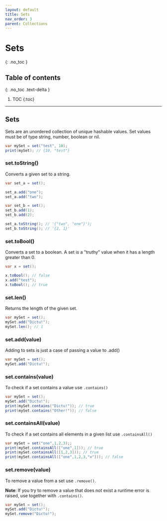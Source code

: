 ```yaml
---
layout: default
title: Sets
nav_order: 3
parent: Collections
---
```


# Sets
{: .no_toc }

## Table of contents
{: .no_toc .text-delta }

1. TOC
{:toc}

---
## Sets

Sets are an unordered collection of unique hashable values. Set values must be of type string, number, boolean or nil.

```cs
var mySet = set("test", 10);
print(mySet); // {10, "test"}
```

### set.toString()
Converts a given set to a string.

```cs
var set_a = set();

set_a.add("one");
set_a.add("two");

var set_b = set();
set_b.add(1);
set_b.add(2);

set_a.toString(); // '{"two", "one"}');
set_b.toString(); // '{2, 1}'
```

### set.toBool()

Converts a set to a boolean. A set is a "truthy" value when it has a length greater than 0.

```cs
var x = set();

x.toBool(); // false
x.add("test");
x.toBool(); // true
```

### set.len()

Returns the length of the given set.

```cs
var mySet = set();
mySet.add("Dictu!");
mySet.len(); // 1
```

### set.add(value)

Adding to sets is just a case of passing a value to .add()

```cs
var mySet = set();
mySet.add("Dictu!");
```

### set.contains(value)

To check if a set contains a value use `.contains()`

```cs
var mySet = set();
mySet.add("Dictu!");
print(mySet.contains("Dictu!")); // true
print(mySet.contains("Other!")); // false
```

### set.containsAll(value)

To check if a set contains all elements in a given list use `.containsAll()`

```cs
var mySet = set("one",1,2,3);;
print(mySet.containsAll(["one",1])); // true
print(mySet.containsAll([1,2,3])); // true
print(mySet.containsAll(["one",1,2,3,"x"])); // false
```

### set.remove(value)

To remove a value from a set use `.remove()`.

**Note**: If you try to remove a value that does not exist a runtime error is raised, use together with `.contains()`.

```cs
var mySet = set();
mySet.add("Dictu!");
mySet.remove("Dictu!");
```
